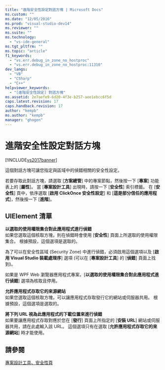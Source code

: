 ```yaml
---
title: "進階安全性設定對話方塊 | Microsoft Docs"
ms.custom: ""
ms.date: "12/05/2016"
ms.prod: "visual-studio-dev14"
ms.reviewer: ""
ms.suite: ""
ms.technology: 
  - "vs-ide-general"
ms.tgt_pltfrm: ""
ms.topic: "article"
f1_keywords: 
  - "vs.err.debug_in_zone_no_hostproc"
  - "vs.err.debug_in_zone_no_hostproc:11310"
dev_langs: 
  - "VB"
  - "CSharp"
  - "C++"
helpviewer_keywords: 
  - "[進階安全性設定] 對話方塊"
ms.assetid: 2e7aefe9-6d20-4f3e-b257-aee1ebcc6f5d
caps.latest.revision: 17
caps.handback.revision: 17
author: "kempb"
ms.author: "kempb"
manager: "ghogen"
---
```

# 進階安全性設定對話方塊
[!INCLUDE[vs2017banner](../../code-quality/includes/vs2017banner.md)]

這個對話方塊可讓您指定與區域中的偵錯相關的安全性設定。  
  
 若要存取此對話方塊，請選取 \[**方案總管**\] 中的專案節點，然後按一下 \[**專案**\] 功能表上的 \[**屬性**\]。  當 \[**專案設計工具**\] 出現時，請按一下 \[**安全性**\] 索引標籤。  在 \[**安全性**\] 頁中，依序選取 \[**啟用 ClickOnce 安全性設定**\] 和 \[**這是部分信任的應用程式**\]，然後按一下 \[**進階**\]。  
  
## UIElement 清單  
 **以選取的使用權限集合對此應用程式進行偵錯**  
 如果您選取這個核取方塊，則在偵錯時會使用 \[**安全性**\] 頁面上所選取的使用權限集合。  根據預設，這個選項是選取的。  
  
 為了可以在安全性區域 \(Security Zone\) 中進行偵錯，必須啟用這個選項以及 \[**啟用 Visual Studio 裝載處理序**\] 選項 \(可以在 \[**專案設計工具**\] 的 \[**偵錯**\] 頁面上找到\)。  
  
 如果是 WPF Web 瀏覽器應用程式專案，\[**以選取的使用權限集合對此應用程式進行偵錯**\] 選項為核取且停用。  
  
 **允許應用程式存取它的來源網站**  
 如果您選取這個核取方塊，可以讓應用程式存取發行它的網站或伺服器共用。  根據預設，這個選項是選取的。  
  
 **將下列 URL 視為此應用程式的下載位置來進行偵錯**  
 如果要讓應用程式存取對應於您在 \[**發行**\] 頁面上所指定的 \[**安裝 URL**\] 網站或伺服器共用，請在此處輸入該 URL。  這個選項只有在選取 \[**允許應用程式存取它的來源網站**\] 時才能使用。  
  
## 請參閱  
 [專案設計工具、安全性頁](../../ide/reference/security-page-project-designer.md)